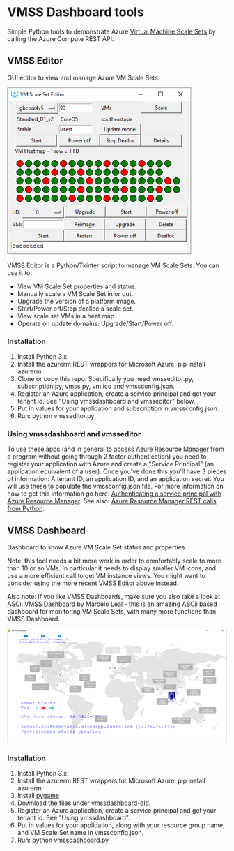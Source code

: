 
# VMSS Dashboard tools

Simple Python tools to demonstrate Azure [Virtual Machine Scale Sets](https://azure.microsoft.com/en-us/services/virtual-machine-scale-sets/) by calling the Azure Compute REST API.

## VMSS Editor
GUI editor to view and manage Azure VM Scale Sets. 

![Image of VMSS Editor](./docs/vmsseditor-img.png)

VMSS Editor is a Python/Tkinter script to manage VM Scale Sets. You can use it to:
- View VM Scale Set properties and status.
- Manually scale a VM Scale Set in or out.
- Upgrade the version of a platform image.
- Start/Power off/Stop dealloc a scale set.
- View scale set VMs in a heat map.
- Operate on update domains: Upgrade/Start/Power off. 


### Installation
  1. Install Python 3.x.
  2. Install the azurerm REST wrappers for Microsoft Azure: pip install azurerm
  3. Clone or copy this repo. Specifically you need vmsseditor.py, subscription.py, vmss.py, vm.ico and vmssconfig.json.
  4. Register an Azure application, create a service principal and get your tenant id. See "Using vmssdashboard and vmsseditor" below.
  5. Put in values for your application and subscription in vmssconfig.json.
  7. Run: python vmsseditor.py
  
### Using vmssdashboard and vmsseditor

To use these apps (and in general to access Azure Resource Manager from a program without going through 2 factor
authentication) you need to register your application with Azure and
create a "Service Principal" (an application equivalent of a
user). Once you've done this you'll have 3 pieces of information: A
tenant ID, an application ID, and an application secret. You will use
these to populate the vmssconfig.json file. For more information on
how to get this information go here: [Authenticating a service
principal with Azure Resource Manager][service-principle]. See also:
[Azure Resource Manager REST calls from Python][python-auth].

[service-principle]: https://azure.microsoft.com/en-us/documentation/articles/resource-group-authenticate-service-principal/
[python-auth]: https://msftstack.wordpress.com/2016/01/05/azure-resource-manager-authentication-with-python

## VMSS Dashboard
Dashboard to show Azure VM Scale Set status and properties. 

Note: this tool needs a bit more work in order to comfortably scale to more than 10 or so VMs. In particular it needs to display smaller VM icons, and use a more efficient call to get VM instance views. You might want to consider using the more recent VMSS Editor above instead.

Also note: If you like VMSS Dashboards, make sure you also take a look at [ASCii VMSS Dashboard](https://github.com/msleal/asciivmssdashboard) by Marcelo Leal - this is an amazing ASCii based dashboard for monitoring VM Scale Sets, with many more functions than VMSS Dashboard.


![Image of VMSS Dashboard](./docs/vmssdash-img.png)


### Installation
  1. Install Python 3.x.
  2. Install the azurerm REST wrappers for Microsoft Azure: pip install azurerm
  3. Install [pygame](http://www.pygame.org/download.shtml)
  4. Download the files under [vmssdashboard-old](https://github.com/gbowerman/vmssdashboard/tree/master/vmssdashboard-old).
  5. Register an Azure application, create a service principal and get your tenant id. See "Using vmssdashboard".
  6. Put in values for your application, along with your resource group name, and VM Scale Set name in vmssconfig.json.
  7. Run: python vmssdashboard.py


